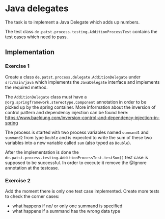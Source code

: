 # Java delegates

The task is to implement a Java Delegate which adds up numbers.

The test class `de.patst.process.testing.AdditionProcessTest` contains the test cases which need to pass.

## Implementation

### Exercise 1

Create a class `de.patst.process.delegate.AdditionDelegate` under `src/main/java` which implements the `JavaDelegate` interface and
implements the required method.

The `AdditionDelegate` class must have a `@org.springframework.stereotype.Component` annotation in order to be picked up by the
spring container. More information about the inversion of control pattern and dependency injection can be found here: https://www.baeldung.com/inversion-control-and-dependency-injection-in-spring 

The process is started with two process variables named `summand1` and `summand2` from type `Double` 
and is expected to write the sum of these two variables into a new variable called `sum` (also typed as `Double`).

After the implementation is done the `de.patst.process.testing.AdditionProcessTest.testSum()` test case is supposed to be successful.
In order to execute it remove the @Ignore annotation at the testcase.

### Exercise 2

Add the moment there is only one test case implemented. Create more tests to check the corner cases:

* what happens if no/ or only one summand is specified
* what happens if a summand has the wrong data type 
